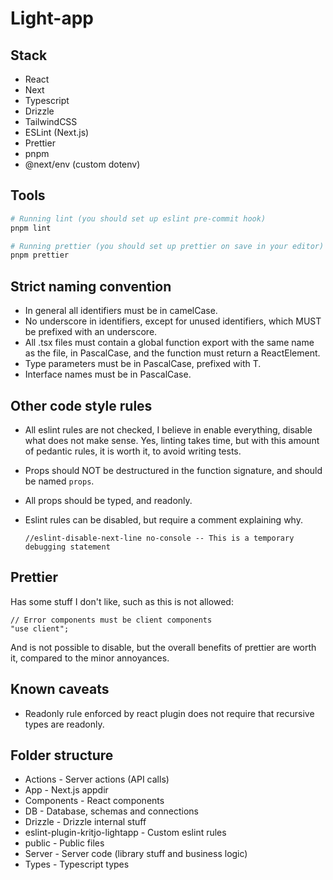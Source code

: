 # Light-app

## Stack

- React
- Next
- Typescript
- Drizzle
- TailwindCSS
- ESLint (Next.js)
- Prettier
- pnpm
- @next/env (custom dotenv)

## Tools

```bash
# Running lint (you should set up eslint pre-commit hook)
pnpm lint

# Running prettier (you should set up prettier on save in your editor)
pnpm prettier
```

## Strict naming convention

- In general all identifiers must be in camelCase.
- No underscore in identifiers, except for unused identifiers, which MUST be prefixed with an underscore.
- All .tsx files must contain a global function export with the same name as the file, in PascalCase, and the function must return a ReactElement.
- Type parameters must be in PascalCase, prefixed with T.
- Interface names must be in PascalCase.

## Other code style rules

- All eslint rules are not checked, I believe in enable everything, disable what does not make sense. Yes, linting takes time, but with this amount
of pedantic rules, it is worth it, to avoid writing tests.
- Props should NOT be destructured in the function signature, and should be named `props`.
- All props should be typed, and readonly.
- Eslint rules can be disabled, but require a comment explaining why.

  `//eslint-disable-next-line no-console -- This is a temporary debugging statement`

## Prettier
Has some stuff I don't like, such as this is not allowed:
```tsx
// Error components must be client components
"use client";
```
And is not possible to disable, but the overall benefits of prettier are worth it, compared to the minor annoyances.

## Known caveats
- Readonly rule enforced by react plugin does not require that recursive types are readonly.

## Folder structure
- Actions - Server actions (API calls)
- App - Next.js appdir
- Components - React components
- DB - Database, schemas and connections
- Drizzle - Drizzle internal stuff
- eslint-plugin-kritjo-lightapp - Custom eslint rules
- public - Public files
- Server - Server code (library stuff and business logic)
- Types - Typescript types